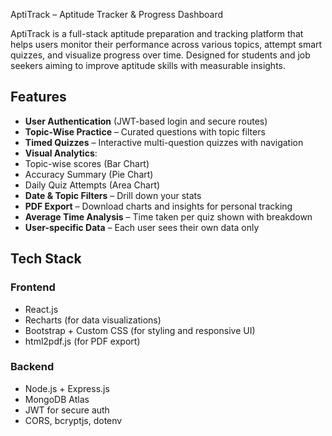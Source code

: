 AptiTrack – Aptitude Tracker & Progress Dashboard

AptiTrack is a full-stack aptitude preparation and tracking platform that helps users monitor their performance across various topics, attempt smart quizzes, and visualize progress over time. Designed for students and job seekers aiming to improve aptitude skills with measurable insights.

## Features

-  **User Authentication** (JWT-based login and secure routes)
-  **Topic-Wise Practice** – Curated questions with topic filters
-  **Timed Quizzes** – Interactive multi-question quizzes with navigation
-  **Visual Analytics**:
  - Topic-wise scores (Bar Chart)
  - Accuracy Summary (Pie Chart)
  - Daily Quiz Attempts (Area Chart)
-  **Date & Topic Filters** – Drill down your stats
-  **PDF Export** – Download charts and insights for personal tracking
-  **Average Time Analysis** – Time taken per quiz shown with breakdown
-  **User-specific Data** – Each user sees their own data only


## Tech Stack

### Frontend
- React.js
- Recharts (for data visualizations)
- Bootstrap + Custom CSS (for styling and responsive UI)
- html2pdf.js (for PDF export)

### Backend
- Node.js + Express.js
- MongoDB Atlas
- JWT for secure auth
- CORS, bcryptjs, dotenv

